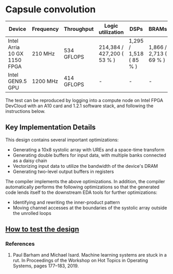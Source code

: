 # Capsule convolution

| Device | Frequency | Throughput | Logic utilization | DSPs | BRAMs | DSP Efficiency |
| ------ | --------- | ------ | --------- | ---- | ----- | -------------- |
| Intel Arria 10 GX 1150 FPGA | 210 MHz | 534 GFLOPS | 214,384 / 427,200 ( 53 % ) | 1,295 / 1,518 ( 85 % ) | 1,866 / 2,713 ( 69 % ) | 98%   |
| Intel GEN9.5 GPU | 1200 MHz | 414 GFLOPS | - | - | - | 90%   |

The test can be reproduced by logging into a compute node on Intel FPGA DevCloud with an A10 card and 1.2.1 software stack, and following the instructions below.

## Key Implementation Details

This design contains several important optimizations:
- Generating a 10x8 systolic array with UREs and a space-time transform
- Generating double buffers for input data, with multiple banks connected as a daisy chain
- Vectorizing input data to utilize the bandwidth of the device's DRAM
- Generating two-level output buffers in registers

The compiler implements the above optimizations. In addition, the compiler automatically performs the following optimizations so that the generated code lends itself to the downstream EDA tools for further optimizations:
- Identifying and rewriting the inner-product pattern
- Moving  channel accesses at the boundaries of the systolic array outside the unrolled loops

## [How to test the design](../../../../README.md#Performance-tests)

### References

1. Paul Barham and Michael Isard. Machine learning systems are stuck in a rut. In Proceedings of the Workshop on Hot Topics in Operating Systems, pages 177–183, 2019.  
